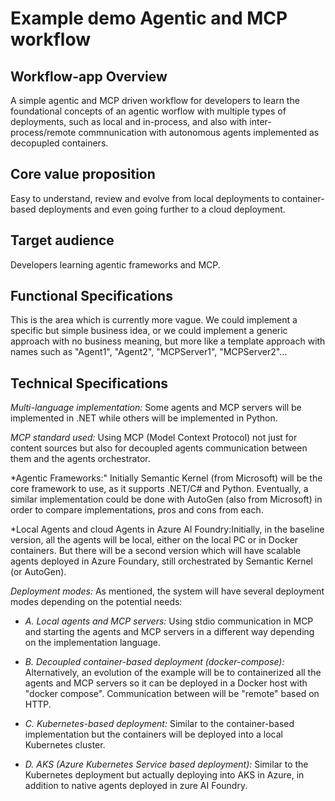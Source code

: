 # Example demo Agentic and MCP workflow

## Workflow-app Overview
A simple agentic and MCP driven workflow for developers to learn the foundational concepts of an agentic worflow with multiple types of deployments, such as local and in-process, and also with inter-process/remote commnunication with autonomous agents implemented as decopupled containers.

## Core value proposition
Easy to understand, review and evolve from local deployments to container-based deployments and even going further to a  cloud deployment.

## Target audience
Developers learning agentic frameworks and MCP.

## Functional Specifications
This is the area which is currently more vague. We could implement a specific but simple business idea, or we could implement a generic approach with no business meaning, but more like a template approach with names such as "Agent1", "Agent2", "MCPServer1", "MCPServer2"...

## Technical Specifications

*Multi-language implementation:* Some agents and MCP servers will be implemented in .NET while others will be implemented in Python.

*MCP standard used:* Using MCP (Model Context Protocol) not just for content sources but also for decoupled agents communication between them and the agents orchestrator.

*Agentic Frameworks:" Initially Semantic Kernel (from Microsoft) will be the core framework to use, as it supports .NET/C# and Python.
Eventually, a similar implementation could be done with AutoGen (also from Microsoft) in order to compare implementations, pros and cons from each.

*Local Agents and cloud Agents in Azure AI Foundry:Initially, in the baseline version, all the agents will be local, either on the local PC or in Docker containers. But there will be a second version which will have scalable agents deployed in Azure Foundary, still orchestrated by Semantic Kernel (or AutoGen). 

*Deployment modes:* As mentioned, the system will have several deployment modes depending on the potential needs:

- *A. Local agents and MCP servers:* Using stdio communication in MCP and starting the agents and MCP servers in a different way depending on the implementation language.

- *B. Decoupled container-based deployment (docker-compose):* Alternatively, an evolution of the example will be to containerized all the agents and MCP servers so it can be deployed in a Docker host with "docker compose". Communication between will be "remote" based on HTTP.

- *C. Kubernetes-based deployment:* Similar to the container-based implementation but the containers will be deployed into a local  Kubernetes cluster.

- *D. AKS (Azure Kubernetes Service based deployment):* Similar to the Kubernetes deployment but actually deploying into AKS in Azure, in addition to native agents deployed in zure AI Foundry.